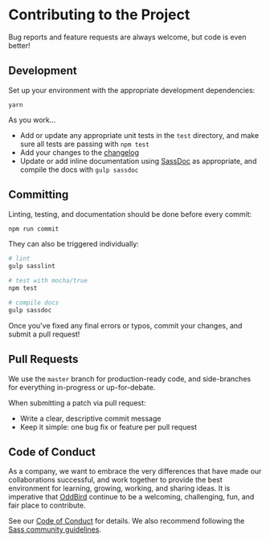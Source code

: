 # Contributing to the Project

Bug reports and feature requests are always welcome,
but code is even better!


## Development

Set up your environment
with the appropriate development dependencies:

```
yarn
```

As you work...

- Add or update any appropriate unit tests
  in the `test` directory,
  and make sure all tests are passing with `npm test`
- Add your changes to the [changelog](CHANGELOG.md)
- Update or add inline documentation
  using [SassDoc][sassdoc] as appropriate,
  and compile the docs with `gulp sassdoc`

[sassdoc]: http://sassdoc.com/


## Committing

Linting, testing, and documentation
should be done before every commit:

```bash
npm run commit
```

They can also be triggered individually:

```bash
# lint
gulp sasslint

# test with mocha/true
npm test

# compile docs
gulp sassdoc
```

Once you've fixed any final errors or typos,
commit your changes, and submit a pull request!


## Pull Requests

We use the `master` branch for production-ready code,
and side-branches for everything in-progress
or up-for-debate.

When submitting a patch via pull request:

- Write a clear, descriptive commit message
- Keep it simple: one bug fix or feature per pull request


## Code of Conduct

As a company,
we want to embrace the very differences
that have made our collaborations successful,
and work together to provide the best environment
for learning, growing, working, and sharing ideas.
It is imperative that [OddBird][oddbird] continue to be
a welcoming, challenging, fun, and fair place to contribute.

See our [Code of Conduct][coc] for details.
We also recommend following the [Sass community guidelines][sass].

[oddbird]: http://oddbird.net/
[coc]: http://oddbird.net/conduct/
[sass]: http://sass-lang.com/community-guidelines
